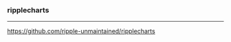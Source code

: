 ### ripplecharts
---
https://github.com/ripple-unmaintained/ripplecharts

```
```

```
```

```
```


